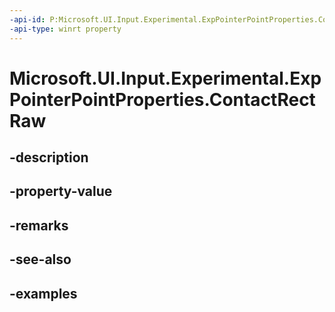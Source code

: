 ```yaml
---
-api-id: P:Microsoft.UI.Input.Experimental.ExpPointerPointProperties.ContactRectRaw
-api-type: winrt property
---
```


# Microsoft.UI.Input.Experimental.ExpPointerPointProperties.ContactRectRaw

<!--
public Windows.Foundation.Rect ContactRectRaw { get; }
-->


## -description

## -property-value

## -remarks

## -see-also

## -examples


